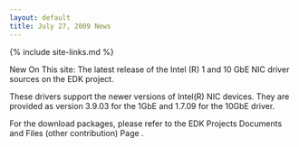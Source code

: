 ```yaml
---
layout: default
title: July 27, 2009 News
---
```

{% include site-links.md %}

New On This site: The latest release of the Intel (R) 1 and 10 GbE NIC driver sources on the EDK project.

These drivers support the newer versions of Intel(R) NIC devices.  They are provided as version 3.9.03 for the 1GbE and 1.7.09 for the 10GbE driver.

For the download packages, please refer to the EDK Projects Documents and Files (other contribution) Page .